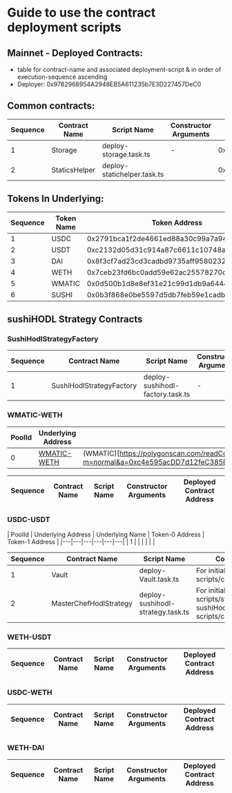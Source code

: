 # Guide to use the contract deployment scripts

## Mainnet - Deployed Contracts:

- table for contract-name and associated deployment-script & in order of execution-sequence ascending
- Deployer: 0x9782968954A2948EB5A611235b7E3D227457DeC0

## Common contracts:

|Sequence | Contract Name | Script Name | Constructor Arguments | Deployed Contract Address |
|---|---|---|---|---|
|1 | Storage | deploy-storage.task.ts | - | 0x7E428A383D0F3A3B8e2D4a0cA2cDde8792878e2c |
|2 | StaticsHelper | deploy-statichelper.task.ts | | 0xC1f99f723C7bDF1313140BFA29390138F1b325bf |

## Tokens In Underlying:

|Sequence | Token Name | Token Address | PolygonScan |
|---|---|---|---|
| 1 | USDC   | 0x2791bca1f2de4661ed88a30c99a7a9449aa84174 | https://polygonscan.com/token/0x2791bca1f2de4661ed88a30c99a7a9449aa84174 |
| 2 | USDT   | 0xc2132d05d31c914a87c6611c10748aeb04b58e8f | https://polygonscan.com/token/0xc2132d05d31c914a87c6611c10748aeb04b58e8f |
| 3 | DAI    | 0x8f3cf7ad23cd3cadbd9735aff958023239c6a063 | https://polygonscan.com/token/0x8f3cf7ad23cd3cadbd9735aff958023239c6a063 |
| 4 | WETH   | 0x7ceb23fd6bc0add59e62ac25578270cff1b9f619 | https://polygonscan.com/token/0x7ceb23fd6bc0add59e62ac25578270cff1b9f619 |
| 5 | WMATIC | 0x0d500b1d8e8ef31e21c99d1db9a6444d3adf1270 | https://polygonscan.com/address/0x0d500b1d8e8ef31e21c99d1db9a6444d3adf1270 |
| 6 | SUSHI  | 0x0b3f868e0be5597d5db7feb59e1cadbb0fdda50a | https://polygonscan.com/token/0x0b3f868e0be5597d5db7feb59e1cadbb0fdda50a |

## sushiHODL Strategy Contracts

### SushiHodlStrategyFactory

|Sequence | Contract Name | Script Name | Constructor Arguments | Deployed Contract Address |
|---|---|---|---|---|
|1| SushiHodlStrategyFactory | deploy-sushihodl-factory.task.ts | - |  0x274Fd47DE106dB114Bd87f7c52e28996B5F066f9 |


### WMATIC-WETH

| PoolId | Underlying Address | Token-0 Address | Token-1 Address |
|---|---|---|---|
| 0 | [WMATIC-WETH](https://polygonscan.com/address/0xc4e595acDD7d12feC385E5dA5D43160e8A0bAC0E) | (WMATIC)[https://polygonscan.com/readContract?m=normal&a=0xc4e595acDD7d12feC385E5dA5D43160e8A0bAC0E&v=0x85de135ff062df790a5f20b79120f17d3da63b2d&t=false#readCollapse15]  | (WETH)[https://polygonscan.com/readContract?m=normal&a=0xc4e595acDD7d12feC385E5dA5D43160e8A0bAC0E&v=0x85de135ff062df790a5f20b79120f17d3da63b2d&t=false#readCollapse15] |


|Sequence | Contract Name | Script Name | Constructor Arguments | Deployed Contract Address |
|---|---|---|---|---|




### USDC-USDT

| PoolId | Underlying Address | Underlying Name | Token-0 Address | Token-1 Address |
|---|---|---|---|---|---|
| 1 |  |  |  |  |  |  


|Sequence | Contract Name | Script Name | Constructor Arguments | Deployed Contract Address |
|---|---|---|---|---|
|1| Vault | deploy-Vault.task.ts | For initialise arguments refer to: scripts/config/deploy-config.ts | 0xcDE80036e5BA91d3cAF62ce83a4FF83bAf4f8738 |
|2| MasterChefHodlStrategy | deploy-sushihodl-strategy.task.ts | For initialise arguments refer to: scripts/strategy/sushiHODL/deploy-sushiHodl-config.ts & scripts/config/deploy-config.ts  | 0x26D79892361850E683BB87803D6C34E6D923BF8c |


### WETH-USDT

|Sequence | Contract Name | Script Name | Constructor Arguments | Deployed Contract Address |
|---|---|---|---|---|



### USDC-WETH

|Sequence | Contract Name | Script Name | Constructor Arguments | Deployed Contract Address |
|---|---|---|---|---|


### WETH-DAI

|Sequence | Contract Name | Script Name | Constructor Arguments | Deployed Contract Address |
|---|---|---|---|---|